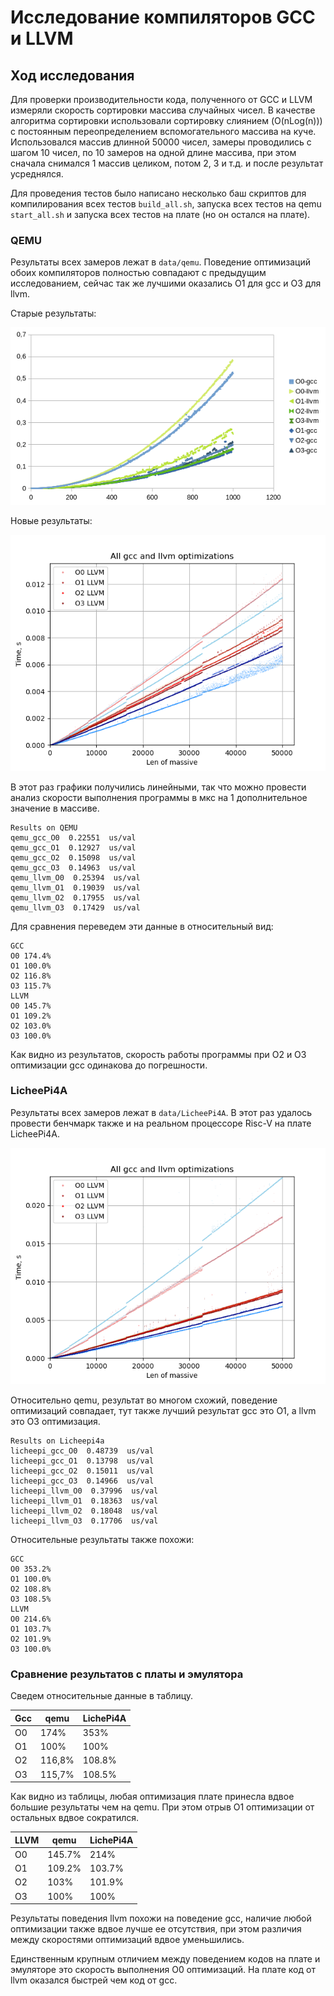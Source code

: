 # Исследование компиляторов GCC и LLVM

## Ход исследования

Для проверки производительности кода, полученного от GCC и LLVM измеряли скорость сортировки массива случайных чисел. В качестве алгоритма сортировки использовали сортировку слиянием (O(nLog(n))) с постоянным переопределением вспомогательного массива на куче. Использовался массив длинной 50000 чисел, замеры проводились с шагом 10 чисел, по 10 замеров на одной длине массива, при этом сначала снимался 1 массив целиком, потом 2, 3 и т.д. и после результат усреднялся. 

Для проведения тестов было написано несколько баш скриптов для компилирования всех тестов `build_all.sh`, запуска всех тестов на qemu `start_all.sh` и запуска всех тестов на плате (но он остался на плате).

### QEMU

Результаты всех замеров лежат в `data/qemu`. Поведение оптимизаций обоих компиляторов полностью совпадают с предыдущим исследованием, сейчас так же лучшими оказались O1 для gcc и O3 для llvm.

Старые результаты:

![Старые результаты](./Old/all_grath.png)

Новые результаты:

![Новые результаты](./qemu_gcc_llvm.png)

В этот раз графики получились линейными, так что можно провести анализ скорости выполнения программы в мкс на 1 дополнительное значение в массиве.

```
Results on QEMU
qemu_gcc_O0  0.22551  us/val
qemu_gcc_O1  0.12927  us/val
qemu_gcc_O2  0.15098  us/val
qemu_gcc_O3  0.14963  us/val
qemu_llvm_O0  0.25394  us/val
qemu_llvm_O1  0.19039  us/val
qemu_llvm_O2  0.17955  us/val
qemu_llvm_O3  0.17429  us/val
```

Для сравнения переведем эти данные в относительный вид:

```
GCC
O0 174.4%
O1 100.0%
O2 116.8%
O3 115.7%
LLVM
O0 145.7%
O1 109.2%
O2 103.0%
O3 100.0%
```

Как видно из результатов, скорость работы программы при O2 и O3 оптимизации gcc одинакова до погрешности.

### LicheePi4A

Результаты всех замеров лежат в `data/LicheePi4A`. В этот раз удалось провести бенчмарк также и на реальном процессоре Risc-V на плате LicheePi4A.

![Результаты LicheePi4A](./licheepi_gcc_llvm.png)

Относительно qemu, результат во многом схожий, поведение оптимизаций совпадает, тут также лучший результат gcc это O1, а llvm это O3 оптимизация.

```
Results on Licheepi4a 
licheepi_gcc_O0  0.48739  us/val
licheepi_gcc_O1  0.13798  us/val
licheepi_gcc_O2  0.15011  us/val
licheepi_gcc_O3  0.14966  us/val
licheepi_llvm_O0  0.37996  us/val
licheepi_llvm_O1  0.18363  us/val
licheepi_llvm_O2  0.18048  us/val
licheepi_llvm_O3  0.17706  us/val
```

Относительные результаты также похожи:

```
GCC
O0 353.2%
O1 100.0%
O2 108.8%
O3 108.5%
LLVM
O0 214.6%
O1 103.7%
O2 101.9%
O3 100.0%
```

### Сравнение результатов с платы и эмулятора

Сведем относительные данные в таблицу.

| Gcc | qemu | LichePi4A |
|-----|------|-----------|
| O0  | 174%   | 353% |
| O1  | 100%   | 100% |
| O2  | 116,8%   | 108.8% |
| O3  | 115,7%   | 108.5% |

Как видно из таблицы, любая оптимизация плате принесла вдвое большие результаты чем на qemu. При этом отрыв O1 оптимизации от остальных вдвое сократился.

| LLVM | qemu | LichePi4A |
|-----|------|-----------|
| O0  | 145.7%   | 214% |
| O1  | 109.2%   | 103.7% |
| O2  | 103%   | 101.9% |
| O3  | 100%   | 100% |

Результаты поведения llvm похожи на поведение gcc, наличие любой оптимизации также вдвое лучше ее отсутствия, при этом различия между скоростями оптимизаций вдвое уменьшились.

Единственным крупным отличием между поведением кодов на плате и эмуляторе это скорость выполнения O0 оптимизаций. На плате код от llvm оказался быстрей чем код от gcc.